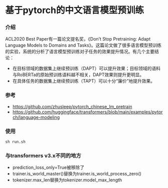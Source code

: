 # 基于pytorch的中文语言模型预训练

### 介绍

ACL2020 Best Paper有一篇论文提名奖，《Don’t Stop Pretraining: Adapt Language Models to Domains and Tasks》。这篇论文做了很多语言模型预训练的实验，系统的分析了语言模型预训练对子任务的效果提升情况。有几个主要结论：
* 在目标领域的数据集上继续预训练（DAPT）可以提升效果；目标领域的语料与RoBERTa的原始预训练语料越不相关，DAPT效果则提升更明显。
* 在具体任务的数据集上继续预训练（TAPT）可以十分“廉价”地提升效果。

### 参考

- https://github.com/zhusleep/pytorch_chinese_lm_pretrain
- https://github.com/huggingface/transformers/blob/main/examples/pytorch/language-modeling

### 使用

```python
sh run.sh
```

### 与transformers v3.x不同的地方

- prediction_loss_only=True被移除了
- trainer.is_world_master()替换为trainer.is_world_process_zero()
- tokenizer.max_len替换为tokenizer.model_max_length
